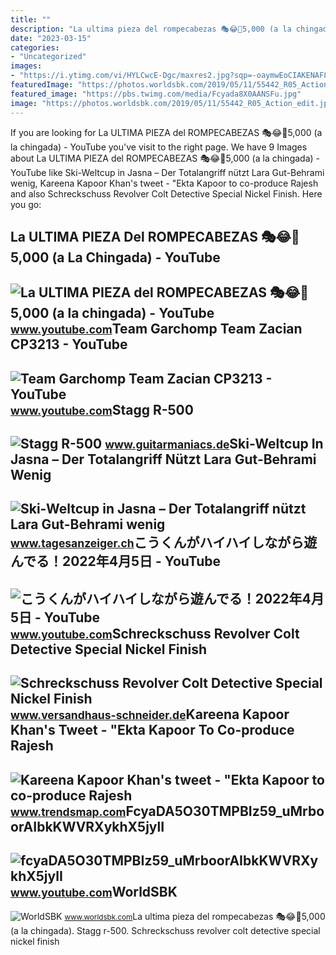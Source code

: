```yaml
---
title: ""
description: "La ultima pieza del rompecabezas 🎭😂🧘5,000 (a la chingada)"
date: "2023-03-15"
categories:
- "Uncategorized"
images:
- "https://i.ytimg.com/vi/HYLCwcE-Dgc/maxres2.jpg?sqp=-oaymwEoCIAKENAF8quKqQMcGADwAQH4AYwCgALgA4oCDAgAEAEYRSBHKGUwDw==&amp;rs=AOn4CLC_ulBvmvqa2cf2uT56Qfk3FCYaDA"
featuredImage: "https://photos.worldsbk.com/2019/05/11/55442_R05_Action_edit.jpg"
featured_image: "https://pbs.twimg.com/media/Fcyada8X0AANSFu.jpg"
image: "https://photos.worldsbk.com/2019/05/11/55442_R05_Action_edit.jpg"
---
```


If you are looking for La ULTIMA PIEZA del ROMPECABEZAS 🎭😂🧘5,000 (a la chingada) - YouTube you've visit to the right page. We have 9 Images about La ULTIMA PIEZA del ROMPECABEZAS 🎭😂🧘5,000 (a la chingada) - YouTube like Ski-Weltcup in Jasna – Der Totalangriff nützt Lara Gut-Behrami wenig, Kareena Kapoor Khan's tweet - "Ekta Kapoor to co-produce Rajesh and also Schreckschuss Revolver Colt Detective Special Nickel Finish. Here you go:

La ULTIMA PIEZA Del ROMPECABEZAS 🎭😂🧘5,000 (a La Chingada) - YouTube
-------------------------------------------------------------------

 ![La ULTIMA PIEZA del ROMPECABEZAS 🎭😂🧘5,000 (a la chingada) - YouTube](https://i.ytimg.com/vi/KdZ3OosEZ6s/hq2.jpg?sqp=-oaymwEoCOADEOgC8quKqQMcGADwAQH4Ad4EgAK4CIoCDAgAEAEYZSBMKGMwDw==&rs=AOn4CLCfzFvJaPoNerKMbSKycXF-fCyaDA) <small>www.youtube.com</small>Team Garchomp Team Zacian CP3213 - YouTube
------------------------------------------

 ![Team Garchomp Team Zacian CP3213 - YouTube](https://i.ytimg.com/vi/HYLCwcE-Dgc/maxres2.jpg?sqp=-oaymwEoCIAKENAF8quKqQMcGADwAQH4AYwCgALgA4oCDAgAEAEYRSBHKGUwDw==&rs=AOn4CLC_ulBvmvqa2cf2uT56Qfk3FCYaDA) <small>www.youtube.com</small>Stagg R-500
-----------

 ![Stagg R-500](https://www.guitarmaniacs.de/gallery_pics/qYwwLVBqGieHAqTu5r8iTeSVa.jpg) <small>www.guitarmaniacs.de</small>Ski-Weltcup In Jasna – Der Totalangriff Nützt Lara Gut-Behrami Wenig
--------------------------------------------------------------------

 ![Ski-Weltcup in Jasna – Der Totalangriff nützt Lara Gut-Behrami wenig](https://cdn.unitycms.io/images/CTGCfXCtKSgAj2R9abGd9k.jpg?op=ocroped&val=800) <small>www.tagesanzeiger.ch</small>こうくんがハイハイしながら遊んでる！2022年4月5日 - YouTube
-------------------------------------

 ![こうくんがハイハイしながら遊んでる！2022年4月5日 - YouTube](https://i.ytimg.com/vi/H2fAEMesIjo/maxresdefault.jpg?sqp=-oaymwEmCIAKENAF8quKqQMa8AEB-AH-CYAC0AWKAgwIABABGGUgXyhTMA8=&rs=AOn4CLCJYSghky0o-ilndxvg6fCYAda1ug) <small>www.youtube.com</small>Schreckschuss Revolver Colt Detective Special Nickel Finish
-----------------------------------------------------------

 ![Schreckschuss Revolver Colt Detective Special Nickel Finish](https://www.versandhaus-schneider.de/images/medium/344-02-49-srs_revolver_colt_detective_special_nickel_2.jpg) <small>www.versandhaus-schneider.de</small>Kareena Kapoor Khan's Tweet - "Ekta Kapoor To Co-produce Rajesh
---------------------------------------------------------------

 ![Kareena Kapoor Khan's tweet - "Ekta Kapoor to co-produce Rajesh](https://pbs.twimg.com/media/Fcyada8X0AANSFu.jpg) <small>www.trendsmap.com</small>FcyaDA5O30TMPBIz59\_uMrboorAIbkKWVRXykhX5jylI
---------------------------------------------

 ![fcyaDA5O30TMPBIz59_uMrboorAIbkKWVRXykhX5jylI](https://yt3.googleusercontent.com/fcyaDA5O30TMPBIz59_uMrboorAIbkKWVRXykhX5jylI_mHsQMtKYRKrSU6WFKQalZc67BxTzAc=s900-c-k-c0x00ffffff-no-rj) <small>www.youtube.com</small>WorldSBK
--------

 ![WorldSBK](https://photos.worldsbk.com/2019/05/11/55442_R05_Action_edit.jpg) <small>www.worldsbk.com</small>La ultima pieza del rompecabezas 🎭😂🧘5,000 (a la chingada). Stagg r-500. Schreckschuss revolver colt detective special nickel finish
